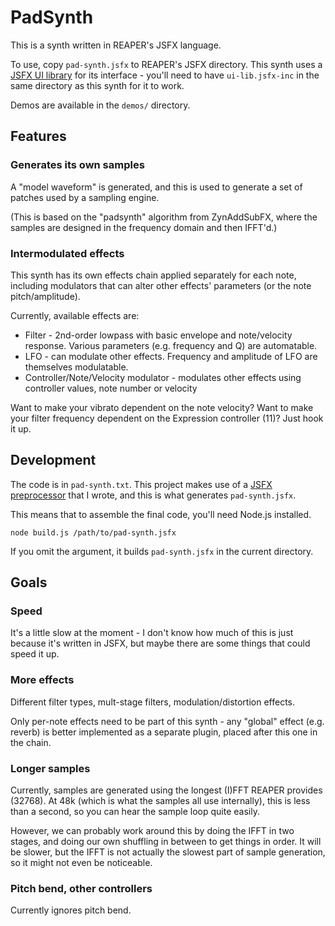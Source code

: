 # PadSynth

This is a synth written in REAPER's JSFX language.

To use, copy `pad-synth.jsfx` to REAPER's JSFX directory.  This synth uses a [JSFX UI library](https://github.com/geraintluff/jsfx-ui-lib) for its interface - you'll need to have `ui-lib.jsfx-inc` in the same directory as this synth for it to work.

Demos are available in the `demos/` directory.

## Features

### Generates its own samples

A "model waveform" is generated, and this is used to generate a set of patches used by a sampling engine.

(This is based on the "padsynth" algorithm from ZynAddSubFX, where the samples are designed in the frequency domain and then IFFT'd.)

### Intermodulated effects

This synth has its own effects chain applied separately for each note, including modulators that can alter other effects' parameters (or the note pitch/amplitude).

Currently, available effects are:

*	Filter - 2nd-order lowpass with basic envelope and note/velocity response.  Various parameters (e.g. frequency and Q) are automatable.
*	LFO - can modulate other effects.  Frequency and amplitude of LFO are themselves modulatable.
*	Controller/Note/Velocity modulator - modulates other effects using controller values, note number or velocity

Want to make your vibrato dependent on the note velocity?  Want to make your filter frequency dependent on the Expression controller (11)?  Just hook it up.

## Development

The code is in `pad-synth.txt`.  This project makes use of a [JSFX preprocessor](https://www.npmjs.com/package/jsfx-preprocessor) that I wrote, and this is what generates `pad-synth.jsfx`.

This means that to assemble the final code, you'll need Node.js installed.

```
node build.js /path/to/pad-synth.jsfx
```

If you omit the argument, it builds `pad-synth.jsfx` in the current directory.

## Goals

### Speed

It's a little slow at the moment - I don't know how much of this is just because it's written in JSFX, but maybe there are some things that could speed it up.

### More effects

Different filter types, mult-stage filters, modulation/distortion effects.

Only per-note effects need to be part of this synth - any "global" effect (e.g. reverb) is better implemented as a separate plugin, placed after this one in the chain.

### Longer samples

Currently, samples are generated using the longest (I)FFT REAPER provides (32768).  At 48k (which is what the samples all use internally), this is less than a second, so you can hear the sample loop quite easily.

However, we can probably work around this by doing the IFFT in two stages, and doing our own shuffling in between to get things in order.  It will be slower, but the IFFT is not actually the slowest part of sample generation, so it might not even be noticeable.

### Pitch bend, other controllers

Currently ignores pitch bend.